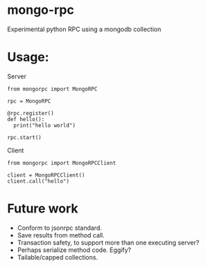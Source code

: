 # mongo-rpc
Experimental python RPC using a mongodb collection

# Usage:

Server
```
from mongorpc import MongoRPC

rpc = MongoRPC

@rpc.register()
def hello():
  print("hello world")

rpc.start()
```

Client
```
from mongorpc import MongoRPCClient

client = MongoRPCClient()
client.call("hello")
```

# Future work
* Conform to jsonrpc standard.
* Save results from method call.
* Transaction safety, to support more than one executing server?
* Perhaps serialize method code. Eggify?
* Tailable/capped collections.
